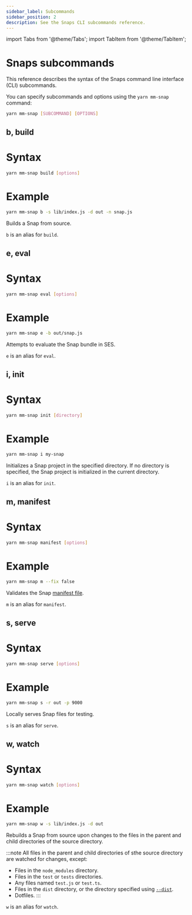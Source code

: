 ```yaml
---
sidebar_label: Subcommands
sidebar_position: 2
description: See the Snaps CLI subcommands reference.
---
```


import Tabs from '@theme/Tabs';
import TabItem from '@theme/TabItem';

# Snaps subcommands

This reference describes the syntax of the Snaps command line interface (CLI) subcommands.

You can specify subcommands and options using the `yarn mm-snap` command:

```bash
yarn mm-snap [SUBCOMMAND] [OPTIONS]
```

## b, build

<!--tabs-->

# Syntax

```bash
yarn mm-snap build [options]
```

# Example

```bash
yarn mm-snap b -s lib/index.js -d out -n snap.js
```

<!--/tabs-->

Builds a Snap from source.

`b` is an alias for `build`.

## e, eval

<!--tabs-->

# Syntax

```bash
yarn mm-snap eval [options]
```

# Example

```bash
yarn mm-snap e -b out/snap.js
```

<!--/tabs-->

Attempts to evaluate the Snap bundle in SES.

`e` is an alias for `eval`.

## i, init

<!--tabs-->

# Syntax

```bash
yarn mm-snap init [directory]
```

# Example

```bash
yarn mm-snap i my-snap
```

<!--/tabs-->

Initializes a Snap project in the specified directory.
If no directory is specified, the Snap project is initialized in the current directory.

`i` is an alias for `init`.

## m, manifest

<!--tabs-->

# Syntax

```bash
yarn mm-snap manifest [options]
```

# Example

```bash
yarn mm-snap m --fix false
```

<!--/tabs-->

Validates the Snap [manifest file](../../learn/about-snaps/files.md#manifest-file).

`m` is an alias for `manifest`.

## s, serve

<!--tabs-->

# Syntax

```bash
yarn mm-snap serve [options]
```

# Example

```bash
yarn mm-snap s -r out -p 9000
```

<!--/tabs-->

Locally serves Snap files for testing.

`s` is an alias for `serve`.

## w, watch

<!--tabs-->

# Syntax

```bash
yarn mm-snap watch [options]
```

# Example

```bash
yarn mm-snap w -s lib/index.js -d out
```

<!--/tabs-->

Rebuilds a Snap from source upon changes to the files in the parent and child directories of the
source directory.

:::note
All files in the parent and child directories of sthe source directory are watched for changes, except:

- Files in the `node_modules` directory.
- Files in the `test` or `tests` directories.
- Any files named `test.js` or `test.ts`.
- Files in the `dist` directory, or the directory specified using [`--dist`](options.md#d-dist).
- Dotfiles.
  :::

`w` is an alias for `watch`.
